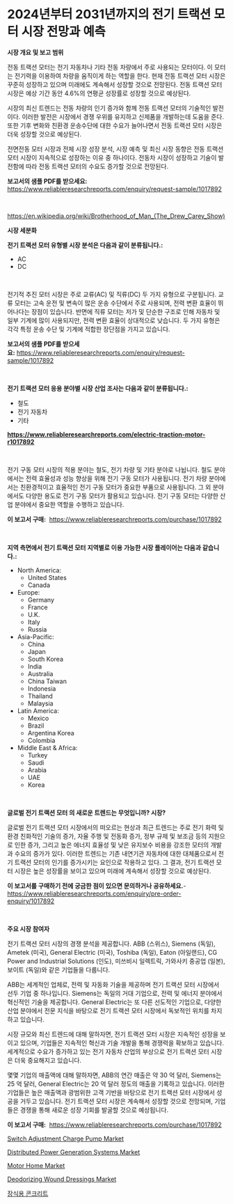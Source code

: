 <p><h1>2024년부터 2031년까지의 전기 트랙션 모터 시장 전망과 예측</h1></p><p><strong>시장 개요 및 보고 범위</strong></p>
<p><p>전동 트랙션 모터는 전기 자동차나 기타 전동 차량에서 주로 사용되는 모터이다. 이 모터는 전기력을 이용하여 차량을 움직이게 하는 역할을 한다. 현재 전동 트랙션 모터 시장은 꾸준히 성장하고 있으며 미래에도 계속해서 성장할 것으로 전망된다. 전동 트랙션 모터 시장은 예상 기간 동안 4.6%의 연평균 성장률로 성장할 것으로 예상된다. </p><p>시장의 최신 트렌드는 전동 차량의 인기 증가와 함께 전동 트랙션 모터의 기술적인 발전이다. 이러한 발전은 시장에서 경쟁 우위를 유지하고 신제품을 개발하는데 도움을 준다. 또한 기후 변화와 친환경 운송수단에 대한 수요가 늘어나면서 전동 트랙션 모터 시장은 더욱 성장할 것으로 예상된다.</p><p>전면전동 모터 시장과 전체 시장 성장 분석, 시장 예측 및 최신 시장 동향은 전동 트랙션 모터 시장이 지속적으로 성장하는 이유 중 하나이다. 전동차 시장이 성장하고 기술이 발전함에 따라 전동 트랙션 모터의 수요도 증가할 것으로 전망된다.</p></p>
<p><strong>보고서의 샘플 PDF를 받으세요:</strong> <a href="https://www.reliableresearchreports.com/enquiry/request-sample/1017892">https://www.reliableresearchreports.com/enquiry/request-sample/1017892</a></p>
<p>&nbsp;</p>
<p><a href="https://en.wikipedia.org/wiki/Brotherhood_of_Man_(The_Drew_Carey_Show)">https://en.wikipedia.org/wiki/Brotherhood_of_Man_(The_Drew_Carey_Show)</a></p>
<p><strong>시장 세분화</strong></p>
<p><strong>전기 트랙션 모터 유형별 시장 분석은 다음과 같이 분류됩니다.:</strong></p>
<p><ul><li>AC</li><li>DC</li></ul></p>
<p>&nbsp;</p>
<p><p>전기적 추진 모터 시장은 주로 교류(AC) 및 직류(DC) 두 가지 유형으로 구분됩니다. 교류 모터는 고속 운전 및 변속이 많은 운송 수단에서 주로 사용되며, 전력 변환 효율이 뛰어나다는 장점이 있습니다. 반면에 직류 모터는 저가 및 단순한 구조로 인해 자동차 및 일부 기계에 많이 사용되지만, 전력 변환 효율이 상대적으로 낮습니다. 두 가지 유형은 각각 특정 운송 수단 및 기계에 적합한 장단점을 가지고 있습니다.</p></p>
<p><strong>보고서의 샘플 PDF를 받으세요:</strong>&nbsp;<a href="https://www.reliableresearchreports.com/enquiry/request-sample/1017892">https://www.reliableresearchreports.com/enquiry/request-sample/1017892</a></p>
<p>&nbsp;</p>
<p><strong> 전기 트랙션 모터 응용 분야별 시장 산업 조사는 다음과 같이 분류됩니다.:</strong></p>
<p><ul><li>철도</li><li>전기 자동차</li><li>기타</li></ul></p>
<p><strong><a href="https://www.reliableresearchreports.com/electric-traction-motor-r1017892">https://www.reliableresearchreports.com/electric-traction-motor-r1017892</a></strong></p>
<p>&nbsp;</p>
<p><p>전기 구동 모터 시장의 적용 분야는 철도, 전기 차량 및 기타 분야로 나뉩니다. 철도 분야에서는 전력 효율성과 성능 향상을 위해 전기 구동 모터가 사용됩니다. 전기 차량 분야에서는 친환경적이고 효율적인 전기 구동 모터가 중요한 부품으로 사용됩니다. 그 외 분야에서도 다양한 용도로 전기 구동 모터가 활용되고 있습니다. 전기 구동 모터는 다양한 산업 분야에서 중요한 역할을 수행하고 있습니다.</p></p>
<p><strong>이 보고서 구매:</strong>&nbsp; <a href="https://www.reliableresearchreports.com/purchase/1017892">https://www.reliableresearchreports.com/purchase/1017892</a></p>
<p>&nbsp;</p>
<p><strong>지역 측면에서 전기 트랙션 모터 지역별로 이용 가능한 시장 플레이어는 다음과 같습니다.:</strong></p>
<p><ul>
    <li>
        North America:
        <ul>
            <li>United States</li>
            <li>Canada</li>
        </ul>
    </li>
    <li>
        Europe:
        <ul>
            <li>Germany</li>
            <li>France</li>
            <li>U.K.</li>
            <li>Italy</li>
            <li>Russia</li>
        </ul>
    </li>
    <li>
        Asia-Pacific:
        <ul>
            <li>China</li>
            <li>Japan</li>
            <li>South Korea</li>
            <li>India</li>
            <li>Australia</li>
            <li>China Taiwan</li>
            <li>Indonesia</li>
            <li>Thailand</li>
            <li>Malaysia</li>
        </ul>
    </li>
    <li>
        Latin America:
        <ul>
            <li>Mexico</li>
            <li>Brazil</li>
            <li>Argentina Korea</li>
            <li>Colombia</li>
        </ul>
    </li>
    <li>
        Middle East & Africa:
        <ul>
            <li>Turkey</li>
            <li>Saudi</li>
            <li>Arabia</li>
            <li>UAE</li>
            <li>Korea</li>
        </ul>
    </li>
    </ul></p>
<p>&nbsp;</p>
<p><strong>글로벌 전기 트랙션 모터 의 새로운 트렌드는 무엇입니까? 시장?</strong></p>
<p><p>글로벌 전기 트랙션 모터 시장에서의 떠오르는 현상과 최근 트렌드는 주로 전기 화력 및 환경 친화적인 기술의 증가, 자율 주행 및 전동화 증가, 정부 규제 및 보조금 등의 지원으로 인한 증가, 그리고 높은 에너지 효율성 및 낮은 유지보수 비용을 강조한 모터의 개발과 수요의 증가가 있다. 이러한 트렌드는 기존 내연기관 자동차에 대한 대체품으로서 전기 트랙션 모터의 인기를 증가시키는 요인으로 작용하고 있다. 그 결과, 전기 트랙션 모터 시장은 높은 성장률을 보이고 있으며 미래에 계속해서 성장할 것으로 예상된다.</p></p>
<p><strong>이 보고서를 구매하기 전에 궁금한 점이 있으면 문의하거나 공유하세요.</strong>- <a href="https://www.reliableresearchreports.com/enquiry/pre-order-enquiry/1017892">https://www.reliableresearchreports.com/enquiry/pre-order-enquiry/1017892</a></p>
<p>&nbsp;</p>
<p><strong>주요 시장 참여자</strong></p>
<p><p>전기 트랙션 모터 시장의 경쟁 분석을 제공합니다. ABB (스위스), Siemens (독일), Ametek (미국), General Electric (미국), Toshiba (독일), Eaton (아일랜드), CG Power and Industrial Solutions (인도), 미쓰비시 일렉트릭, 가와사키 중공업 (일본), 보이트 (독일)와 같은 기업들을 다룹니다. </p><p>ABB는 세계적인 업체로, 전력 및 자동화 기술을 제공하며 전기 트랙션 모터 시장에서 선두 기업 중 하나입니다. Siemens는 독일의 거대 기업으로, 전력 및 에너지 분야에서 혁신적인 기술을 제공합니다. General Electric는 또 다른 선도적인 기업으로, 다양한 산업 분야에서 전문 지식을 바탕으로 전기 트랙션 모터 시장에서 독보적인 위치를 차지하고 있습니다.</p><p>시장 규모와 최신 트렌드에 대해 말하자면, 전기 트랙션 모터 시장은 지속적인 성장을 보이고 있으며, 기업들은 지속적인 혁신과 기술 개발을 통해 경쟁력을 확보하고 있습니다. 세계적으로 수요가 증가하고 있는 전기 자동차 산업의 부상으로 전기 트랙션 모터 시장은 더욱 중요해지고 있습니다.</p><p>몇몇 기업의 매출액에 대해 말하자면, ABB의 연간 매출은 약 30 억 달러, Siemens는 25 억 달러, General Electric는 20 억 달러 정도의 매출을 기록하고 있습니다. 이러한 기업들은 높은 매출액과 광범위한 고객 기반을 바탕으로 전기 트랙션 모터 시장에서 성공을 거두고 있습니다. 전기 트랙션 모터 시장은 계속해서 성장할 것으로 전망되며, 기업들은 경쟁을 통해 새로운 성장 기회를 발굴할 것으로 예상됩니다.</p></p>
<p><strong>이 보고서 구매:</strong>&nbsp;&nbsp;<a href="https://www.reliableresearchreports.com/purchase/1017892">https://www.reliableresearchreports.com/purchase/1017892</a></p>
<p><p><a href="https://www.linkedin.com/pulse/switch-adjustment-charge-pump-market-growth-outlook-from-2024-pt9pf">Switch Adjustment Charge Pump Market</a></p><p><a href="https://issuu.com/reportprime-2/docs/distributed-power-generation-systems-market-size-2">Distributed Power Generation Systems Market</a></p><p><a href="https://medium.com/@clarenceuvalis67867/global-motor-home-market-size-share-analysis-by-product-type-by-application-by-region-ef541833a3d3">Motor Home Market</a></p><p><a href="https://www.linkedin.com/pulse/deodorizing-wound-dressings-market-analysis-report-v1dmc">Deodorizing Wound Dressings Market</a></p><p><a href="https://github.com/sougarounis/Market-Research-Report-List-5/blob/main/109459962113.md">장식용 콘크리트</a></p></p>